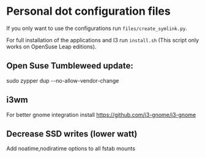 # Personal dot configuration files

If you only want to use the configurations run `files/create_symlink.py`.

For full installation of the applications and I3 run `install.sh` (This script only works on OpenSuse Leap editions). 

## Open Suse Tumbleweed update:
sudo zypper dup --no-allow-vendor-change

## i3wm
For better gnome integration install https://github.com/i3-gnome/i3-gnome

## Decrease SSD writes (lower watt)
Add noatime,nodiratime options to all fstab mounts
